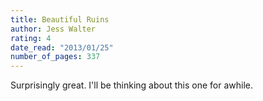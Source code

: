 ```yaml
---
title: Beautiful Ruins
author: Jess Walter
rating: 4
date_read: "2013/01/25"
number_of_pages: 337
---
```


Surprisingly great. I'll be thinking about this one for awhile.